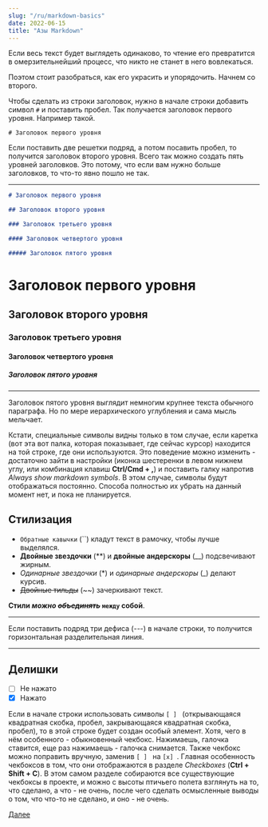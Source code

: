 ```yaml
---
slug: "/ru/markdown-basics"
date: 2022-06-15
title: "Азы Markdown"
---
```


Если весь текст будет выглядеть одинаково, то чтение его превратится в омерзительнейший процесс, что никто не станет в него вовлекаться.

Поэтом стоит разобраться, как его украсить и упорядочить. Начнем со второго.

Чтобы сделать из строки заголовок, нужно в начале строки добавить символ `#` и поставить пробел. Так получается
заголовок первого уровня. Например такой.

`# Заголовок первого уровня`

Если поставить две решетки подряд, а потом посавить пробел, то получится заголовок второго уровня. Всего так можно
создать пять уровней заголовков. Это потому, что если вам нужно больше заголовков, то что-то явно пошло не так.

---

```markdown
# Заголовок первого уровня

## Заголовок второго уровня

### Заголовок третьего уровня

#### Заголовок четвертого уровня

##### Заголовок пятого уровня
```

# Заголовок первого уровня

## Заголовок второго уровня

### Заголовок третьего уровня

#### Заголовок четвертого уровня

##### Заголовок пятого уровня

---

Заголовок пятого уровня выглядит немногим крупнее текста обычного параграфа. Но по мере иерархического
углубления и сама мысль мельчает.

Кстати, специальные символы видны только в том случае, если каретка (вот эта вот палка, которая показывает, где сейчас
курсор) находится на той строке, где они используются. Это поведение можно изменить - достаточно зайти в настройки
(иконка шестеренки в левом нижнем углу, или комбинация клавиш **Ctrl/Cmd + ,**) и поставить галку напротив
_Always show markdown symbols_. В этом случае, символы будут отображаться постоянно. Способа полностью их убрать
на данный момент нет, и пока не планируется.

## Стилизация

- `Обратные кавычки` (\`\`) кладут текст в рамочку, чтобы лучше выделялся.
- **Двойные звездочки** (\*\*) и **двойные андерскоры** (\_\_) подсвечивают жирным.
- _Одинарные звездочки_ (\*) и _одинарные андерскоры_ (\_) делают курсив.
- ~~Двойные тильды~~ (\~\~) зачеркивают текст.

**Стили _можно ~~объединять~~_ `между` собой**.

---

Если поставить подряд три дефиса (---) в начале строки, то получится горизонтальная разделительная линия.

---

## Делишки

- [ ] Не нажато
- [x] Нажато

Если в начале строки использовать символы `[ ] ` (открывающаяся квадратная скобка, пробел, закрывающаяся квадратная скобка, пробел),
то в этой строке будет создан особый элемент. Хотя, чего в нём особенного - обыкновенный чекбокс. Нажимаешь, галочка ставится, еще раз
нажимаешь - галочка снимается. Также чекбокс можно поправить вручную, заменив `[ ] ` на `[x] `. Главная особенность чекбоксов
в том, что они отображаются в разделе _Checkboxes_ (**Ctrl + Shift + C**). В этом самом разделе собираются все существующие чекбоксы
в проекте, и можно с высоты птичьего полета взглянуть на то, что сделано, а что - не очень, после чего сделать осмысленные выводы о том, что
что-то не сделано, и оно - не очень.

[Далее](/ru/linking-thinking)

